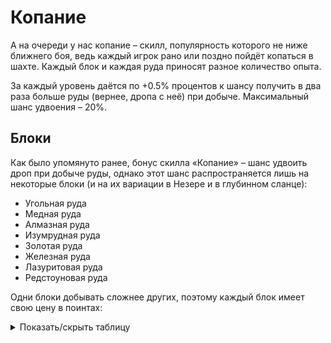 # Копание

А на очереди у нас копание – скилл, популярность которого не ниже ближнего боя, ведь каждый игрок рано или поздно пойдёт копаться в шахте. Каждый блок и каждая руда приносят разное количество опыта.

За каждый уровень даётся по +0.5% процентов к шансу получить в два раза больше руды (вернее, дропа с неё) при добыче. Максимальный шанс удвоения – 20%.

## Блоки

Как было упомянуто ранее, бонус скилла «Копание» – шанс удвоить дроп при добыче руды, однако этот шанс распространяется лишь на некоторые блоки (и на их вариации в Незере и в глубинном сланце):

- Угольная руда
- Медная руда
- Алмазная руда
- Изумрудная руда
- Золотая руда
- Железная руда
- Лазуритовая руда
- Редстоуновая руда

Одни блоки добывать сложнее других, поэтому каждый блок имеет свою цену в поинтах:

<details>
  <summary>Показать/скрыть таблицу</summary>
  <div>
    <table>
      <thead>
        <tr>
          <th>Блок</th>
          <th>Цена в поинтах</th>
        </tr>
      </thead>
      <tbody>
        <tr>
          <th>Керамика (любой цвет)</th>
          <th>1</th>
        </tr>
        <tr>
          <th>Плотный и обычный лёд</th>
          <th>1</th>
        </tr>
        <tr>
          <th>Дёрн и земля</th>
          <th>1</th>
        </tr>
        <tr>
          <th>Булыжник, камень, незерак</th>
          <th>1</th>
        </tr>
        <tr>
          <th>Андезит, диорит, гранит</th>
          <th>2</th>
        </tr>
        <tr>
          <th>Базальт, чернит</th>
          <th>2</th>
        </tr>
        <tr>
          <th>Туф, глубинный сланец</th>
          <th>2</th>
        </tr>
        <tr>
          <th>Эндерняк</th>
          <th>2</th>
        </tr>
        <tr>
          <th>Синий лёд</th>
          <th>2</th>
        </tr>
        <tr>
          <th>Магма</th>
          <th>2</th>
        </tr>
        <tr>
          <th>Угольная и медная руды (оба вида)</th>
          <th>3</th>
        </tr>
        <tr>
          <th>Незер-кварцевая руда</th>
          <th>3</th>
        </tr>
        <tr>
          <th>Железная руда (оба вида)</th>
          <th>5</th>
        </tr>
        <tr>
          <th>Незерская золотая руда</th>
          <th>5</th>
        </tr>
        <tr>
          <th>Кальцит</th>
          <th>5</th>
        </tr>
        <tr>
          <th>Золотая руда (оба вида)</th>
          <th>10</th>
        </tr>
        <tr>
          <th>Светокамень</th>
          <th>10</th>
        </tr>
        <tr>
          <th>Лазуритовая и редстоуновая руды (оба вида)</th>
          <th>15</th>
        </tr>
        <tr>
          <th>Алмазная руда (оба вида)</th>
          <th>20</th>
        </tr>
        <tr>
          <th>Обсидиан</th>
          <th>20</th>
        </tr>
        <tr>
          <th>Древние обломки</th>
          <th>40</th>
        </tr>
        <tr>
          <th>Изумрудная руда (оба вида)</th>
          <th>40</th>
        </tr>
      </tbody>
    </table>
  </div>
</details>
